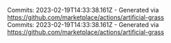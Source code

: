 Commits: 2023-02-19T14:33:38.161Z - Generated via https://github.com/marketplace/actions/artificial-grass
<br>
Commits: 2023-02-19T14:33:38.161Z - Generated via https://github.com/marketplace/actions/artificial-grass
<br>
